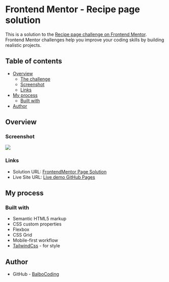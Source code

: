 # Frontend Mentor - Recipe page solution

This is a solution to the [Recipe page challenge on Frontend Mentor](https://www.frontendmentor.io/challenges/recipe-page-KiTsR8QQKm). Frontend Mentor challenges help you improve your coding skills by building realistic projects. 

## Table of contents

- [Overview](#overview)
  - [The challenge](#the-challenge)
  - [Screenshot](#screenshot)
  - [Links](#links)
- [My process](#my-process)
  - [Built with](#built-with)
- [Author](#author)

## Overview

### Screenshot

![](./preview.jpg.jpg)

### Links

- Solution URL: [FrontendMentor Page Solution](https://your-solution-url.com)
- Live Site URL: [Live demo GitHub Pages](https://your-live-site-url.com)

## My process

### Built with

- Semantic HTML5 markup
- CSS custom properties
- Flexbox
- CSS Grid
- Mobile-first workflow
- [TailwindCss](https://tailwindcss.com/) - for style


## Author

- GitHub - [BalboCoding](https://github.com/BalboCoding)